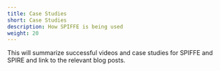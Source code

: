 ```yaml
---
title: Case Studies
short: Case Studies
description: How SPIFFE is being used
weight: 20
---
```


This will summarize successful videos and case studies for SPIFFE and SPIRE and link to the relevant blog posts.